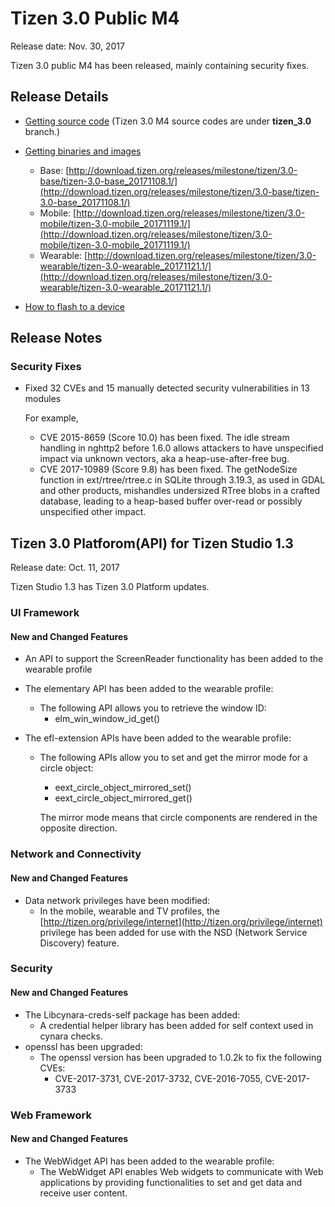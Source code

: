 # Tizen 3.0 Public M4

Release date: Nov. 30, 2017

Tizen 3.0 public M4 has been released, mainly containing security fixes.


## Release Details

- [Getting source code](http://review.tizen.org/git/) (Tizen 3.0 M4 source codes are under **tizen_3.0** branch.)

- [Getting binaries and images](http://download.tizen.org/releases/milestone/tizen/)
  - Base: [http://download.tizen.org/releases/milestone/tizen/3.0-base/tizen-3.0-base_20171108.1/](http://download.tizen.org/releases/milestone/tizen/3.0-base/tizen-3.0-base_20171108.1/)
  - Mobile: [http://download.tizen.org/releases/milestone/tizen/3.0-mobile/tizen-3.0-mobile_20171119.1/](http://download.tizen.org/releases/milestone/tizen/3.0-mobile/tizen-3.0-mobile_20171119.1/)
  - Wearable: [http://download.tizen.org/releases/milestone/tizen/3.0-wearable/tizen-3.0-wearable_20171121.1/](http://download.tizen.org/releases/milestone/tizen/3.0-wearable/tizen-3.0-wearable_20171121.1/)

- [How to flash to a device](../developing/flashing.md)


## Release Notes

### Security Fixes

- Fixed 32 CVEs and 15 manually detected security vulnerabilities in 13 modules

  For example,

  - CVE 2015-8659 (Score 10.0) has been fixed.
    The idle stream handling in nghttp2 before 1.6.0 allows attackers to have unspecified impact via unknown vectors, aka a heap-use-after-free bug.
  - CVE 2017-10989 (Score 9.8) has been fixed.
    The getNodeSize function in ext/rtree/rtree.c in SQLite through 3.19.3, as used in GDAL and other products, mishandles undersized RTree blobs in a crafted database, leading to a heap-based buffer over-read or possibly unspecified other impact.


## Tizen 3.0 Platforom(API) for Tizen Studio 1.3

Release date: Oct. 11, 2017


Tizen Studio 1.3 has Tizen 3.0 Platform updates.

### UI Framework

#### New and Changed Features

- An API to support the ScreenReader functionality has been added to the wearable profile

- The elementary API has been added to the wearable profile:

  - The following API allows you to retrieve the window ID:
    - elm_win_window_id_get()

- The efl-extension APIs have been added to the wearable profile:

  - The following APIs allow you to set and get the mirror mode for a circle object:

    - eext_circle_object_mirrored_set()
    - eext_circle_object_mirrored_get()

    The mirror mode means that circle components are rendered in the opposite direction.

### Network and Connectivity

#### New and Changed Features

- Data network privileges have been modified:
  - In the mobile, wearable and TV profiles, the [http://tizen.org/privilege/internet](http://tizen.org/privilege/internet) privilege has been added for use with the NSD (Network Service Discovery) feature.

### Security

#### New and Changed Features

- The Libcynara-creds-self package has been added:
  - A credential helper library has been added for self context used in cynara checks.
- openssl has been upgraded:
  - The openssl version has been upgraded to 1.0.2k to fix the following CVEs:
    - CVE-2017-3731, CVE-2017-3732, CVE-2016-7055, CVE-2017-3733

### Web Framework

#### New and Changed Features

- The WebWidget API has been added to the wearable profile:
  - The WebWidget API enables Web widgets to communicate with Web applications by providing functionalities to set and get data and receive user content.
